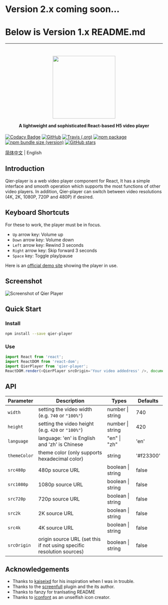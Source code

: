 # Version 2.x coming soon...

# Below is Version 1.x README.md

<hr>

<h1 align="center">
  <img src="https://i0.hdslb.com/bfs/album/d72f47cd98c9fb6287d7eaf002695de4f53de6f2.png" height="200" width="200"/>
  <p align="center" style="font-size: 0.5em">A lightweight and sophisticated React-based H5 video player</p>
</h1>

[![Codacy Badge](https://api.codacy.com/project/badge/Grade/25b0f4275a5448e68dd4e04efa3cfa92)](https://app.codacy.com/gh/vortesnail/qier-player?utm_source=github.com&utm_medium=referral&utm_content=vortesnail/qier-player&utm_campaign=Badge_Grade_Settings)
[![GitHub](https://img.shields.io/github/license/vortesnail/qier-player)](https://github.com/vortesnail/qier-player/blob/master/LICENSE) [![Travis (.org)](https://img.shields.io/travis/vortesnail/qier-player)]() [![npm package](https://img.shields.io/npm/v/qier-player)](https://www.npmjs.com/package/qier-player) [![npm bundle size (version)](https://img.shields.io/bundlephobia/minzip/qier-player/1.2.8)](https://www.npmjs.com/package/qier-player) [![GitHub stars](https://img.shields.io/github/stars/vortesnail/qier-player)](https://github.com/vortesnail/qier-player/stargazers)

[简体中文](https://github.com/vortesnail/qier-player/blob/master/README-zh-Hans.md) &#124; English

## Introduction

Qier-player is a web video player component for React, It has a simple interface and smooth operation which supports the most functions of other video players. In addition, Qier-player can switch between video resolutions (4K, 2K, 1080P, 720P and 480P) if desired.

## Keyboard Shortcuts

For these to work, the player must be in focus.

- `Up` arrow key: Volume up
- `Down` arrow key: Volume down
- `Left` arrow key: Rewind 3 seconds
- `Right` arrow key: Skip forward 3 seconds
- `Space` key: Toggle play/pause

Here is an [official demo site](https://vortesnail.github.io/qier-player-demo/) showing the player in use.

## Screenshot

![Screenshot of Qier Player](https://i0.hdslb.com/bfs/album/dc46482ec425ebf78f8501fb44f05f8b01cbda4b.png)

## Quick Start

### Install

```bash
npm install --save qier-player
```

### Use

```js
import React from 'react';
import ReactDOM from 'react-dom';
import QierPlayer from 'qier-player';
ReactDOM.render(<QierPlayer srcOrigin='Your video addedress' />, document.getElementById('root'));
```

## API

| Parameter | Description | Types | Defaults |
| --- | --- | --- | --- |
| `width` | setting the video width (e.g. `740` or `"100%"`) | number &#124; string | 740 |
| `height` | setting the video height (e.g. `420` or `"100%"`) | number &#124; string | 420 |
| `language` | language: 'en' is English and 'zh' is Chinese | "en" &#124; "zh" | 'en' |
| `themeColor` | theme color (only supports hexadecimal color) | string | '#f23300' |
| `src480p` | 480p source URL | boolean &#124; string | false |
| `src1080p` | 1080p source URL | boolean &#124; string | false |
| `src720p` | 720p source URL | boolean &#124; string | false |
| `src2k` | 2K source URL | boolean &#124; string | false |
| `src4k` | 4K source URL | boolean &#124; string | false |
| `srcOrigin` | origin source URL (set this if not using specific resolution sources) | boolean &#124; string | false |

## Acknowledgements

- Thanks to [kaiseixd](https://github.com/kaiseixd) for his inspiration when I was in trouble.
- Thanks to the [screenfull](https://github.com/sindresorhus/screenfull.js/) plugin and the its author.
- Thanks to fanzy for tranlsating README
- Thanks to [iconfont](https://www.iconfont.cn/) as an unselfish icon creator.
